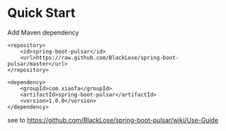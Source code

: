 # Quick Start

Add Maven dependency

```
<repository>
    <id>spring-boot-pulsar</id>
    <url>https://raw.github.com/BlackLose/spring-boot-pulsar/master</url>
</repository>
```

```
<dependency>
    <groupId>com.xiaofa</groupId>
    <artifactId>spring-boot-pulsar</artifactId>
    <version>1.0.0</version>
</dependency>
```

see to https://github.com/BlackLose/spring-boot-pulsar/wiki/Use-Guide
